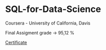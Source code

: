 # SQL-for-Data-Science

Coursera - University of California, Davis

Final Assigment grade -> 95,12 % 

[Certificate](https://github.com/GOrszak/SQL-for-Data-Science/files/11856947/California.pdf)
